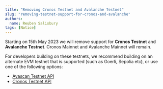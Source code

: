 ```yaml
---
title: "Removing Cronos Testnet and Avalanche Testnet"
slug: "removing-testnet-support-for-cronos-and-avalanche"
authors:
  name: Reuben Salisbury
tags: [Notice]
---
```


Starting on 15th May 2023 we will remove support for **Cronos Testnet** and **Avalanche Testnet**. Cronos Mainnet and Avalanche Mainnet will remain.

<!-- truncate -->

For developers building on these testnets, we recommend building on an alternate EVM testnet that is supported (such as Goerli, Sepolia etc), or use one of the following options:

* [Avascan Testnet API](https://docs.avascan.info/)
* [Cronos Testnet API](https://testnet.cronoscan.com/apis)
